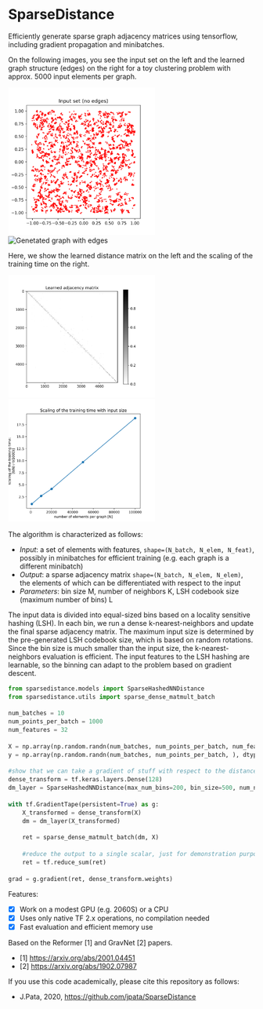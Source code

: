 SparseDistance
==============

Efficiently generate sparse graph adjacency matrices using tensorflow, including gradient propagation and minibatches.

On the following images, you see the input set on the left and the learned graph structure (edges) on the right for a toy clustering problem with approx. 5000 input elements per graph.
<p float="left">
  <img src="images/graph_noedge.png" alt="Input set without edges" width="300"/>
  <img src="images/graph.png" alt="Genetated graph with edges" width="300"/>
</p>

Here, we show the learned distance matrix on the left and the scaling of the training time on the right.
<p float="left">
  <img src="images/dm.png" alt="Generated adjacency matrix" width="300"/>
  <img src="images/timing.png" alt="Scaling of the complexity with input size" width="300"/>
</p>

The algorithm is characterized as follows:
 - *Input*: a set of elements with features, `shape=(N_batch, N_elem, N_feat)`, possibly in minibatches for efficient training (e.g. each graph is a different minibatch)
 - *Output*: a sparse adjacency matrix `shape=(N_batch, N_elem, N_elem)`, the elements of which can be differentiated with respect to the input
 - *Parameters*: bin size M, number of neighbors K, LSH codebook size (maximum number of bins) L

The input data is divided into equal-sized bins based on a locality sensitive hashing (LSH). In each bin, we run a dense k-nearest-neighbors and update the final sparse adjacency matrix. 
The maximum input size is determined by the pre-generated LSH codebook size, which is based on random rotations. Since the bin size is much smaller than the input size, the k-nearest-neighbors evaluation is efficient.
The input features to the LSH hashing are learnable, so the binning can adapt to the problem based on gradient descent.

```python
from sparsedistance.models import SparseHashedNNDistance
from sparsedistance.utils import sparse_dense_matmult_batch

num_batches = 10
num_points_per_batch = 1000
num_features = 32

X = np.array(np.random.randn(num_batches, num_points_per_batch, num_features), dtype=np.float32)
y = np.array(np.random.randn(num_batches, num_points_per_batch, ), dtype=np.float32)

#show that we can take a gradient of stuff with respect to the distance matrix values (but not indices!)
dense_transform = tf.keras.layers.Dense(128)
dm_layer = SparseHashedNNDistance(max_num_bins=200, bin_size=500, num_neighbors=5)

with tf.GradientTape(persistent=True) as g:
    X_transformed = dense_transform(X)
    dm = dm_layer(X_transformed)

    ret = sparse_dense_matmult_batch(dm, X)

    #reduce the output to a single scalar, just for demonstration purposes
    ret = tf.reduce_sum(ret)

grad = g.gradient(ret, dense_transform.weights)
```

Features:
 - [x] Work on a modest GPU (e.g. 2060S) or a CPU
 - [x] Uses only native TF 2.x operations, no compilation needed
 - [x] Fast evaluation and efficient memory use

Based on the Reformer [1] and GravNet [2] papers.

 - [1] https://arxiv.org/abs/2001.04451
 - [2] https://arxiv.org/abs/1902.07987


If you use this code academically, please cite this repository as follows:

 - J.Pata, 2020, https://github.com/jpata/SparseDistance